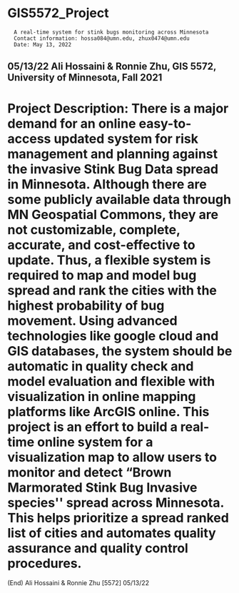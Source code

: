 # GIS5572_Project

      A real-time system for stink bugs monitoring across Minnesota
      Contact information: hossa084@umn.edu, zhux0474@umn.edu
      Date: May 13, 2022

## 05/13/22   Ali Hossaini & Ronnie Zhu, GIS 5572, University of Minnesota, Fall 2021
Project Description:
  There is a major demand for an online easy-to-access updated system for risk management and planning against the invasive Stink Bug Data spread in Minnesota. Although there are some publicly available data through MN Geospatial Commons, they are not customizable, complete, accurate, and cost-effective to update. Thus, a flexible system is required to map and model bug spread and rank the cities with the highest probability of bug movement. Using advanced technologies like google cloud and GIS databases, the system should be automatic in quality check and model evaluation and flexible with visualization in online mapping platforms like ArcGIS online. This project is an effort to build a real-time online system for a visualization map to allow users to monitor and detect “Brown Marmorated Stink Bug Invasive species'' spread across Minnesota. This helps prioritize a spread ranked list of cities and automates quality assurance and quality control procedures.
================================================================================
(End)                  Ali Hossaini & Ronnie Zhu [5572]                            05/13/22
